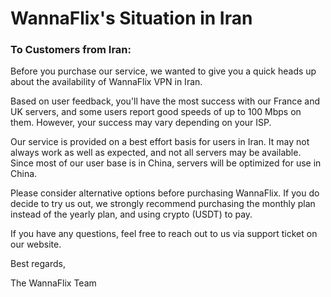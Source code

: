 # WannaFlix's Situation in Iran

### To Customers from Iran:&#x20;

Before you purchase our service, we wanted to give you a quick heads up about the availability of WannaFlix VPN in Iran.&#x20;

Based on user feedback, you'll have the most success with our France and UK servers, and some users report good speeds of up to 100 Mbps on them. However, your success may vary depending on your ISP.&#x20;

Our service is provided on a best effort basis for users in Iran. It may not always work as well as expected, and not all servers may be available. Since most of our user base is in China, servers will be optimized for use in China.&#x20;

Please consider alternative options before purchasing WannaFlix. If you do decide to try us out, we strongly recommend purchasing the monthly plan instead of the yearly plan, and using crypto (USDT) to pay.

If you have any questions, feel free to reach out to us via support ticket on our website.&#x20;

Best regards,

The WannaFlix Team





\
&#x20;
